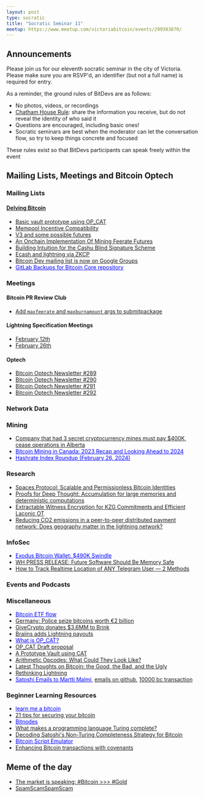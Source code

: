 ```yaml
---
layout: post
type: socratic
title: "Socratic Seminar 11"
meetup: https://www.meetup.com/victoriabitcoin/events/299383870/
---
```

## Announcements
Please join us for our eleventh socratic seminar in the city of Victoria. Please make sure you are RSVP'd, an identifier (but not a full name) is required for entry.

As a reminder, the ground rules of BitDevs are as follows:
- No photos, videos, or recordings
- [Chatham House Rule](https://en.wikipedia.org/wiki/Chatham_House_Rule): share the information you receive, but do not reveal the identity of who said it
- Questions are encouraged, including basic ones!
- Socratic seminars are best when the moderator can let the conversation flow, so try to keep things concrete and focused

These rules exist so that BitDevs participants can speak freely within the event

## Mailing Lists, Meetings and Bitcoin Optech

### Mailing Lists

#### [Delving Bitcoin](https://delvingbitcoin.org/)
- [Basic vault prototype using OP_CAT](https://delvingbitcoin.org/t/basic-vault-prototype-using-op-cat/576)
- [Mempool Incentive Compatibility](https://delvingbitcoin.org/t/mempool-incentive-compatibility/553)
- [V3 and some possible futures](https://delvingbitcoin.org/t/v3-and-some-possible-futures/523)
- [An Onchain Implementation Of Mining Feerate Futures](https://delvingbitcoin.org/t/an-onchain-implementation-of-mining-feerate-futures/547)
- [Building Intuition for the Cashu Blind Signature Scheme](https://delvingbitcoin.org/t/building-intuition-for-the-cashu-blind-signature-scheme/506)
- [Ecash and lightning via ZKCP](https://delvingbitcoin.org/t/ecash-and-lightning-via-zkcp/586)
- [Bitcoin Dev mailing list is now on Google Groups](https://groups.google.com/g/bitcoindev)
- <a href="https://delvingbitcoin.org/t/gitlab-backups-for-bitcoin-core-repository/624" style="color: blue;">GitLab Backups for Bitcoin Core repository</a>

### Meetings

#### Bitcoin PR Review Club
- [Add `maxfeerate` and `maxburnamount` args to submitpackage](https://bitcoincore.reviews/28950)

#### Lightning Specification Meetings
- [February 12th](https://github.com/lightning/bolts/issues/1134)
- [February 26th](https://github.com/lightning/bolts/issues/1142)

#### Optech
- [Bitcoin Optech Newsletter #289](https://bitcoinops.org/en/newsletters/2024/02/14/)
- [Bitcoin Optech Newsletter #290](https://bitcoinops.org/en/newsletters/2024/02/21/)
- [Bitcoin Optech Newsletter #291](https://bitcoinops.org/en/newsletters/2024/02/28/)
- [Bitcoin Optech Newsletter #292](https://bitcoinops.org/en/newsletters/2024/03/06/)

### Network Data

### Mining
- [Company that had 3 secret cryptocurrency mines must pay $400K, cease operations in Alberta](https://www.cbc.ca/news/canada/edmonton/green-block-mining-settlement-utilities-commission-1.7099790)
- <a href="https://hashrateindex.com/blog/bitcoin-mining-in-canada-2023-recap/" style="color: blue;">Bitcoin Mining in Canada: 2023 Recap and Looking Ahead to 2024</a>
- <a href="https://hashrateindex.com/blog/hashrate-index-roundup-february-26-2024/" style="color: blue;">Hashrate Index Roundup (February 26, 2024)</a>

### Research
- [Spaces Protocol: Scalable and Permissionless Bitcoin Identities](https://spacesprotocol.org)
- [Proofs for Deep Thought: Accumulation for large memories and deterministic computations](https://eprint.iacr.org/2024/325)
- [Extractable Witness Encryption for KZG Commitments and Efficient Laconic OT](https://eprint.iacr.org/2024/264)
- [Reducing CO2 emissions in a peer-to-peer distributed payment network: Does geography matter in the lightning network?](https://www.sciencedirect.com/science/article/abs/pii/S1389128624001294)

### InfoSec
- <a href="https://popey.com/blog/2024/02/exodus-bitcoin-wallet-490k-swindle/" style="color: blue;">Exodus Bitcoin Wallet: $490K Swindle</a>
- [WH PRESS RELEASE: Future Software Should Be Memory Safe](https://www.whitehouse.gov/oncd/briefing-room/2024/02/26/press-release-technical-report/)
- [How to Track Realtime Location of ANY Telegram User — 2 Methods](https://x-it.medium.com/how-to-track-realtime-location-of-any-telegram-user-2-methods-ec09d873b839)

### Events and Podcasts

### Miscellaneous
- <a href="https://farside.co.uk/?p=997" style="color: blue;">Bitcoin ETF flow</a>
- [Germany: Police seize bitcoins worth €2 billion](https://www.dw.com/en/germany-police-seize-bitcoins-worth-2-billion/a-68121384)
- [GiveCrypto donates $3.6MM to Brink](https://twitter.com/bitcoinbrink/status/1758544229721120870)
- [Braiins adds Lightning payouts](https://twitter.com/BraiinsMining/status/1760319741560856983)
- <a href="https://hashrateindex.com/blog/a-guide-to-op_cat/" style="color: blue;">What is OP_CAT?</a>
- [OP_CAT Draft proposal](https://github.com/EthanHeilman/op_cat_draft/blob/main/cat.mediawiki)
- [A Prototype Vault using CAT](https://github.com/taproot-wizards/purrfect_vault)
- [Arithmetic Opcodes: What Could They Look Like?](https://rusty.ozlabs.org/2023/12/30/arithmetic-opcodes.html)
- [Latest Thoughts on Bitcoin: the Good, the Bad, and the Ugly](https://medium.com/@elombrozo/latest-thoughts-on-bitcoin-the-good-the-bad-and-the-ugly-598d5346d0d7)
- [Rethinking Lightning](https://stacker.news/items/379225)
- <a href="https://twitter.com/pete_rizzo_/status/1761040089075888292" style="color: blue;">Satoshi Emails to Martti Malmi</a>, [emails on github](https://mmalmi.github.io/satoshi/), [10000 bc transaction](https://x.com/marttimalmi/status/1760893943644926397)

### Beginner Learning Resources
- <a href="https://learnmeabitcoin.com" style="color: blue;">learn me a bitcoin</a>
- [21 tips for securing your bitcoin](https://blog.keys.casa/21-tips-for-securing-your-bitcoin/)
- <a href="https://bitnodes.io/" style="color: blue;">Bitnodes</a>
- [What makes a programming language Turing complete?](https://dev.to/gruhn/what-makes-a-programming-language-turing-complete-58fl)
- [Decoding Satoshi's Non-Turing Completeness Strategy for Bitcoin](https://hackernoon.com/decoding-satoshis-non-turing-completeness-strategy-for-bitcoin)
- <a href="https://siminchen.github.io/bitcoinIDE/build/editor.html" style="color: blue;">Bitcoin Script Emulator</a>
- [Enhancing Bitcoin transactions with covenants](https://fc17.ifca.ai/bitcoin/papers/bitcoin17-final28.pdf)

## Meme of the day
- [The market is speaking: #Bitcoin >>> #Gold](https://x.com/Sinz_Bitguide/status/1764360257415880725)
- [SpamScamSpamScam](https://twitter.com/a_koby/status/1748740984857346056)